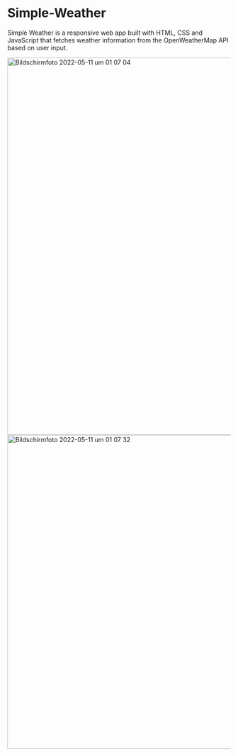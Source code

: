 # Simple-Weather

Simple Weather is a responsive web app built with HTML, CSS and JavaScript that fetches weather information from the OpenWeatherMap API based on user input.

<img width="852" alt="Bildschirmfoto 2022-05-11 um 01 07 04" src="https://user-images.githubusercontent.com/105324917/167738981-b1cc1722-0633-40aa-8d79-473bb5057e80.png">
<img width="709" alt="Bildschirmfoto 2022-05-11 um 01 07 32" src="https://user-images.githubusercontent.com/105324917/167739028-5b7b5965-aeec-41c4-8cec-0976ef46051b.png">
